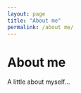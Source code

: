 ```yaml
---
layout: page
title: "About me"
permalink: /about me/
---
```


# About me

A little about myself...

